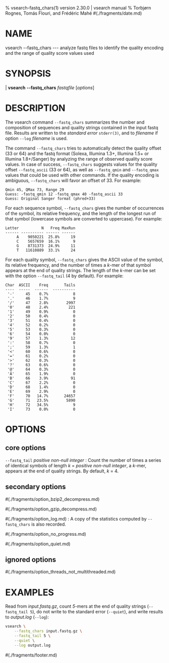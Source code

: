 % vsearch-fastq_chars(1) version 2.30.0 | vsearch manual
% Torbjørn Rognes, Tomás Flouri, and Frédéric Mahé
#(./fragments/date.md)

# NAME

vsearch \-\-fastq_chars --- analyze fastq files to identify the
quality encoding and the range of quality score values used


# SYNOPSIS

| **vsearch** **\-\-fastq_chars** _fastqfile_ \[_options_]


# DESCRIPTION

The vsearch command `--fastq_chars` summarizes the number and
composition of sequences and quality strings contained in the input
fastq file. Results are written to the *standard error* `stderr(3)`,
and to *filename* if option `--log` *filename* is used.

The command `--fastq_chars` tries to automatically detect the quality
offset (33 or 64) and the fastq format (Solexa, Illumina 1.3+,
Illumina 1.5+ or Illumina 1.8+/Sanger) by analyzing the range of
observed quality score values. In case of success, `--fastq_chars`
suggests values for the quality offset `--fastq_ascii` (33 or 64), as
well as `--fastq_qmin` and `--fastq_qmax` values that could be used
with other commands. If the quality encoding is ambiguous,
`--fastq_chars` will favor an offset of 33. For example:

```text
Qmin 45, QMax 73, Range 29
Guess: -fastq_qmin 12 -fastq_qmax 40 -fastq_ascii 33
Guess: Original Sanger format (phred+33)
```

For each sequence symbol, `--fastq_chars` gives the number of
occurrences of the symbol, its relative frequency, and the length of
the longest run of that symbol (lowercase symbols are converted to
uppercase). For example:

```text
Letter          N   Freq MaxRun
------ ---------- ------ ------
     A    9050221  25.8%     19
     C    5657659  16.1%      9
     G    8731373  24.9%     11
     T   11610889  33.1%     24
```

For each quality symbol, `--fastq_chars` gives the ASCII
value of the symbol, its relative frequency, and the number of times a
*k*-mer of that symbol appears at the end of quality strings. The
length of the *k*-mer can be set with the option `--fastq_tail` (4 by
default). For example:

```text
Char  ASCII    Freq       Tails
----  -----  ------  ----------
 '-'     45    0.7%           8
 '.'     46    1.7%           9
 '/'     47    2.8%        2997
 '0'     48    2.4%         221
 '1'     49    0.9%           0
 '2'     50    0.4%           0
 '3'     51    0.4%           0
 '4'     52    0.2%           0
 '5'     53    0.3%           0
 '6'     54    0.0%           0
 '9'     57    1.3%          12
 ':'     58    0.7%           0
 ';'     59    1.3%           1
 '<'     60    0.6%           0
 '='     61    0.2%           0
 '>'     62    0.3%           0
 '?'     63    0.6%           0
 '@'     64    0.3%           0
 'A'     65    1.9%           0
 'B'     66    3.9%          91
 'C'     67    2.2%           0
 'D'     68    1.4%           0
 'E'     69    2.9%           0
 'F'     70   14.7%       24657
 'G'     71   23.5%        5890
 'H'     72   34.5%           9
 'I'     73    0.0%           0
```


# OPTIONS

## core options

`--fastq_tail` *positive non-null integer*
: Count the number of times a series of identical symbols of length
  *k* = *positive non-null integer*, a *k*-mer, appears at the end of
  quality strings. By default, *k* = 4.


## secondary options

#(./fragments/option_bzip2_decompress.md)

#(./fragments/option_gzip_decompress.md)

#(./fragments/option_log.md)
: A copy of the statistics computed by `--fastq_chars` is also recorded.

#(./fragments/option_no_progress.md)

#(./fragments/option_quiet.md)


## ignored options

#(./fragments/option_threads_not_multithreaded.md)


# EXAMPLES

Read from *input.fastq.gz*, count *5*-mers at the end of quality
strings (`--fastq_tail 5`), do not write to the standard error
(`--quiet`), and write results to *output.log* (`--log`):

```sh
vsearch \
    --fastq_chars input.fastq.gz \
    --fastq_tail 5 \
    --quiet \
    --log output.log
```

#(./fragments/footer.md)
